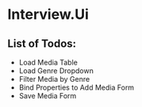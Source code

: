 # Interview.Ui

## List of Todos:
* Load Media Table
* Load Genre Dropdown
* Filter Media by Genre
* Bind Properties to Add Media Form
* Save Media Form